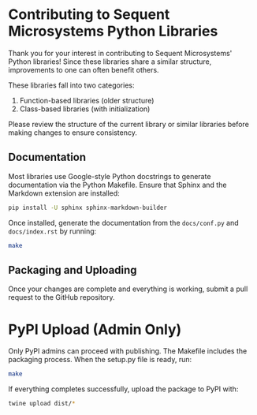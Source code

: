# Contributing to Sequent Microsystems Python Libraries

Thank you for your interest in contributing to Sequent Microsystems' Python libraries! Since these libraries share a similar structure, improvements to one can often benefit others.

These libraries fall into two categories:
1. Function-based libraries (older structure)
2. Class-based libraries (with initialization)

Please review the structure of the current library or similar libraries before making changes to ensure consistency.

## Documentation

Most libraries use Google-style Python docstrings to generate documentation via the Python Makefile.
Ensure that Sphinx and the Markdown extension are installed:

```bash
pip install -U sphinx sphinx-markdown-builder
```

Once installed, generate the documentation from the `docs/conf.py` and `docs/index.rst` by running:
```bash
make
```

## Packaging and Uploading

Once your changes are complete and everything is working, submit a pull request to the GitHub repository.

# PyPI Upload (Admin Only)

Only PyPI admins can proceed with publishing. The Makefile includes the packaging process. When the setup.py file is ready, run:

```bash
make
```

If everything completes successfully, upload the package to PyPI with:

```bash
twine upload dist/*
```